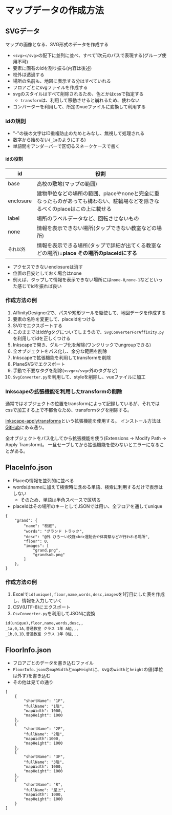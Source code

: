 # マップデータの作成方法

## SVGデータ

マップの画像となる、SVG形式のデータを作成する

- `<svg></svg>`の配下に並列に並べ、すべて1次元のパスで表現する(グループ使用不可)
- 要素に固有のidを割り振る(内容は後述)
- 校外は透過する
- 場所の名前も、地図に表示する分はすべていれる
- フロアごとにsvgファイルを作成する
- svgのスタイルはすべて削除されるため、色とかはcssで指定する
  - `transform`は、利用して移動させると崩れるため、使わない
- コンバーターを利用して、所定のvueファイルに変換して利用する

### idの規則

- "-"の後の文字はID重複防止のためとみなし、無視して処理される
- 数字から始めない(`_1a`のようにする)
- 単語間をアンダーバーで区切るスネークケースで書く

#### idの役割

|id|役割|
|--|--|
|base|高校の敷地(マップの範囲)|
|enclosure|建物単位などの場所の範囲、placeやnoneと完全に重なったものがあっても構わない、駐輪場などを除きなるべくのplaceはこの上に載せる|
|label|場所のラベルデータなど、回転させないもの|
|none|情報を表示できない場所(タップできない教室などの場所)|
|`それ以外`|情報を表示できる場所(タップで詳細が出てくる教室などの場所)=**place** **その場所のplaceIdにする**|

- アクセスできないenclosureは消す
- 位置の目安としておく場合はnone
- 例えば、タップして情報を表示できない場所には`none-0`,`none-1`などといった感じでidを振れば良い

### 作成方法の例

1. AffinityDesigner2で、パスや短形ツールを駆使して、地図データを作成する
2. 要素の名称を変更して、placeIdをつける
3. SVGでエクスポートする
4. このままではidがgタグについてしまうので、`SvgConverterForAffinity.py`を利用してidを正しくつける
5. Inkscapeで開き、グループ化を解除(ワンクリックでungroupできる)
6. 全オブジェクトをパス化し、余分な範囲を削除
7. Inkscapeで拡張機能を利用してtransformを削除
8. PlaneSVGでエクスポート
9. 手動で不要なタグを削除(`<svg></svg>`外のタグなど)
10. `SvgConverter.py`を利用して、styleを削除し、vueファイルに加工

### Inkscapeの拡張機能を利用したtransformの削除

通常ではオブジェクトの位置をtransformによって記録しているが、それではcssで加工する上で不都合なため、transformタグを削除する。

[inkscape-applytransforms](https://github.com/Klowner/inkscape-applytransforms)という拡張機能を使用する。
インストール方法は[GitHub](https://github.com/Klowner/inkscape-applytransforms?tab=readme-ov-file#installation)にある通り。

全オブジェクトをパス化してから拡張機能を使う(Extensions -> Modify Path -> Apply Transform)。
一旦セーブしてから拡張機能を使わないとエラーになることがある。

## PlaceInfo.json

- Placeの情報を並列的に並べる
- wordsはnameに加えて検索時に含める単語、検索に利用するだけで表示はしない
  - そのため、単語は半角スペースで区切る
- placeIdはその場所のキーとしてJSONでは用い、全フロアを通してunique

```json:PlaceInfo.json(一部例)
{
    "grand": {
        "name": "校庭",
        "words": "グランド トラック",
        "desc": "@外 ひろーい校庭<br>運動会や体育祭などが行われる場所",
        "floor": 0,
        "images": [
            "grand.png",
            "grandsub.png"
        ]
    },
}
```

### 作成方法の例

1. Excelで`id(unique),floor,name,words,desc,images`を1行目にした表を作成し、情報を入力していく
2. CSV(UTF-8)にエクスポート
3. `CsvConverter.py`を利用してJSONに変換

```csv:PlaceInfocsv(一部例)
id(unique),floor,name,words,desc,,
_1a,0,1A,普通教室 クラス 1年 A組,,,
_1b,0,1B,普通教室 クラス 1年 B組,,,
```

## FloorInfo.json

- フロアごとのデータを書き込むファイル
- `FloorInfo.json`の`mapWidth`と`mapHeight`に、svgの`width`と`height`の値(単位は外す)を書き込む
- その他は見ての通り

```json:FloorInfo.json(例)
[
    {
        "shortName": "1F",
        "fullName": "1階",
        "mapWidth": 1000,
        "mapHeight": 1000
    },
    {
        "shortName": "2F",
        "fullName": "2階",
        "mapWidth":1000,
        "mapHeight": 1000
    },
    {
        "shortName": "3F",
        "fullName": "3階",
        "mapWidth": 1000,
        "mapHeight": 1000
    },
    {
        "shortName": "R",
        "fullName": "屋上",
        "mapWidth": 1000,
        "mapHeight": 1000
    }
]
```
